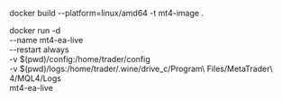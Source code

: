 docker build --platform=linux/amd64 -t mt4-image .

docker run -d \
  --name mt4-ea-live \
  --restart always \
  -v $(pwd)/config:/home/trader/config \
  -v $(pwd)/logs:/home/trader/.wine/drive_c/Program\ Files/MetaTrader\ 4/MQL4/Logs \
  mt4-ea-live
